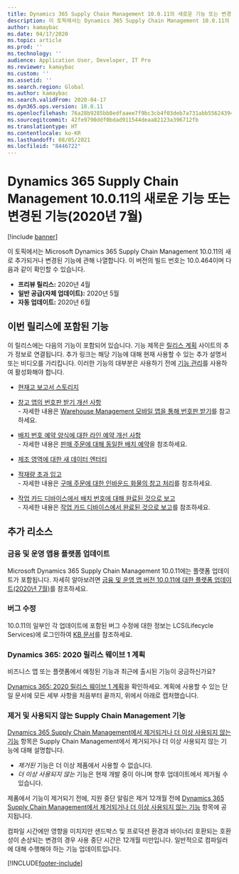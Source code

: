 ```yaml
---
title: Dynamics 365 Supply Chain Management 10.0.11의 새로운 기능 또는 변경된 기능(2020년 6월)
description: 이 토픽에서는 Dynamics 365 Supply Chain Management 10.0.11의 새로 추가되거나 변경된 기능에 관해 설명합니다.
author: kamaybac
ms.date: 04/17/2020
ms.topic: article
ms.prod: ''
ms.technology: ''
audience: Application User, Developer, IT Pro
ms.reviewer: kamaybac
ms.custom: ''
ms.assetid: ''
ms.search.region: Global
ms.author: kamaybac
ms.search.validFrom: 2020-04-17
ms.dyn365.ops.version: 10.0.11
ms.openlocfilehash: 76a28b9285bb8edfaaee7f9bc3cb4f03deb7a731abb55624394278d72398c748
ms.sourcegitcommit: 42fe9790ddf0bdad911544deaa82123a396712fb
ms.translationtype: HT
ms.contentlocale: ko-KR
ms.lasthandoff: 08/05/2021
ms.locfileid: "8446722"
---
```

# <a name="whats-new-or-changed-in-dynamics-365-supply-chain-management-10011-july-2020"></a>Dynamics 365 Supply Chain Management 10.0.11의 새로운 기능 또는 변경된 기능(2020년 7월)

[!include [banner](../includes/banner.md)]

이 토픽에서는 Microsoft Dynamics 365 Supply Chain Management 10.0.11의 새로 추가되거나 변경된 기능에 관해 나열합니다. 이 버전의 빌드 번호는 10.0.464이며 다음과 같이 확인할 수 있습니다.

- **프리뷰 릴리스:** 2020년 4월
- **일반 공급(자체 업데이트):** 2020년 5월
- **자동 업데이트:** 2020년 6월

## <a name="features-included-in-this-release"></a>이번 릴리스에 포함된 기능

이 릴리스에는 다음의 기능이 포함되어 있습니다. 기능 제목은 [릴리스 계획](/dynamics365/release-plans/) 사이트의 추가 정보로 연결됩니다. 추가 링크는 해당 기능에 대해 현재 사용할 수 있는 추가 설명서 또는 비디오를 가리킵니다. 이러한 기능의 대부분은 사용하기 전에 [기능 관리](../../fin-ops-core/fin-ops/get-started/feature-management/feature-management-overview.md)를 사용하여 활성화해야 합니다.

- [현재고 보고서 스토리지](/dynamics365-release-plan/2020wave1/dynamics365-supply-chain-management/inventory-on-hand-report-storage)

- [창고 앱의 번호판 받기 개선 사항](/dynamics365-release-plan/2020wave1/dynamics365-supply-chain-management/license-plate-receiving-enhancements-warehousing-mobile-app)<br> - 자세한 내용은 [Warehouse Management 모바일 앱을 통해 번호판 받기](../warehousing/warehousing-mobile-device-app-license-plate-receiving.md)를 참고하세요.

- [배치 번호 예약 양식에 대한 라인 예약 개선 사항](/dynamics365-release-plan/2020wave1/dynamics365-supply-chain-management/line-reservation-enhancements-batch-number-reservation-form)<br> - 자세한 내용은 [판매 주문에 대해 동일한 배치 예약](../sales-marketing/reserve-same-batch-sales-order.md)을 참조하세요.

- [제조 영역에 대한 새 데이터 엔터티](/dynamics365-release-plan/2020wave1/dynamics365-supply-chain-management/new-data-entities-manufacturing-area)

- [적재량 초과 입고](/dynamics365-release-plan/2020wave1/dynamics365-supply-chain-management/warehouse-management-inbound-load-management-enhancement)<br> - 자세한 내용은 [구매 주문에 대한 인바운드 화물의 창고 처리](../warehousing/inbound-load-handling.md)를 참조하세요.

- [작업 카드 디바이스에서 배치 번호에 대해 완료된 것으로 보고](/dynamics365-release-plan/2020wave1/dynamics365-supply-chain-management/report-as-finished-batch-numbers-job-card-device)<br> - 자세한 내용은 [작업 카드 디바이스에서 완료된 것으로 보고](../production-control/report-finished-job-device.md)를 참조하세요.

## <a name="additional-resources"></a>추가 리소스

### <a name="platform-updates-for-finance-and-operations-apps"></a>금융 및 운영 앱용 플랫폼 업데이트

Microsoft Dynamics 365 Supply Chain Management 10.0.11에는 플랫폼 업데이트가 포함됩니다. 자세히 알아보려면 [금융 및 운영 앱 버전 10.0.11에 대한 플랫폼 업데이트(2020년 7월)](../../fin-ops-core/dev-itpro/get-started/whats-new-platform-update-35.md)를 참조하세요.

### <a name="bug-fixes"></a>버그 수정

10.0.11의 일부인 각 업데이트에 포함된 버그 수정에 대한 정보는 LCS(Lifecycle Services)에 로그인하여 [KB 문서](https://fix.lcs.dynamics.com/Issue/Details?bugId=438264&dbType=3&qc=d7dbe350d53c7743949f6afa556ea8d19b4fc1d3e16824e1a2eef32e0c3b300a)를 참조하세요.

### <a name="dynamics-365-2020-release-wave-1-plan"></a>Dynamics 365: 2020 릴리스 웨이브 1 계획

비즈니스 앱 또는 플랫폼에서 예정된 기능과 최근에 출시된 기능이 궁금하신가요?

[Dynamics 365: 2020 릴리스 웨이브 1 계획](/dynamics365-release-plan/2020wave1/index)을 확인하세요. 계획에 사용할 수 있는 단일 문서에 모든 세부 사항을 처음부터 끝까지, 위에서 아래로 캡처했습니다.

### <a name="removed-and-deprecated-supply-chain-management-features"></a>제거 및 사용되지 않는 Supply Chain Management 기능

[Dynamics 365 Supply Chain Management에서 제거되거나 더 이상 사용되지 않는 기능](removed-deprecated-features-scm-updates.md) 항목은 Supply Chain Management에서 제거되거나 더 이상 사용되지 않는 기능에 대해 설명합니다.

- *제거된* 기능은 더 이상 제품에서 사용할 수 없습니다.
- *더 이상 사용되지 않는* 기능은 현재 개발 중이 아니며 향후 업데이트에서 제거될 수 있습니다.

제품에서 기능이 제거되기 전에, 지원 중단 알림은 제거 12개월 전에 [Dynamics 365 Supply Chain Management에서 제거되거나 더 이상 사용되지 않는 기능](removed-deprecated-features-scm-updates.md) 항목에 공지됩니다.

컴파일 시간에만 영향을 미치지만 샌드박스 및 프로덕션 환경과 바이너리 호환되는 호환성이 손상되는 변경의 경우 사용 중단 시간은 12개월 미만입니다. 일반적으로 컴파일러에 대해 수행해야 하는 기능 업데이트입니다.


[!INCLUDE[footer-include](../../includes/footer-banner.md)]